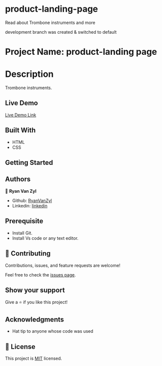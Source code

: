 # product-landing-page
Read about Trombone instruments and more

development branch was created & switched to default

# Project Name: product-landing page

# Description

Trombone instruments.

## Live Demo

[Live Demo Link]()

## Built With

- HTML
- CSS

## Getting Started

## Authors

👤 **Ryan Van Zyl**

- Github: [RyanVanZyl](https://github.com/RyanVanZyl)
- Linkedin: [linkedin](https://www.linkedin.com/in/ryan-van-zyl-40574922b/)

## Prerequisite

- Install Git.
- Install Vs code or any text editor.

## 🤝 Contributing

Contributions, issues, and feature requests are welcome!

Feel free to check the [issues page](../../issues/).

## Show your support

Give a ⭐️ if you like this project!

## Acknowledgments

- Hat tip to anyone whose code was used

## 📝 License

This project is [MIT](./MIT.md) licensed.